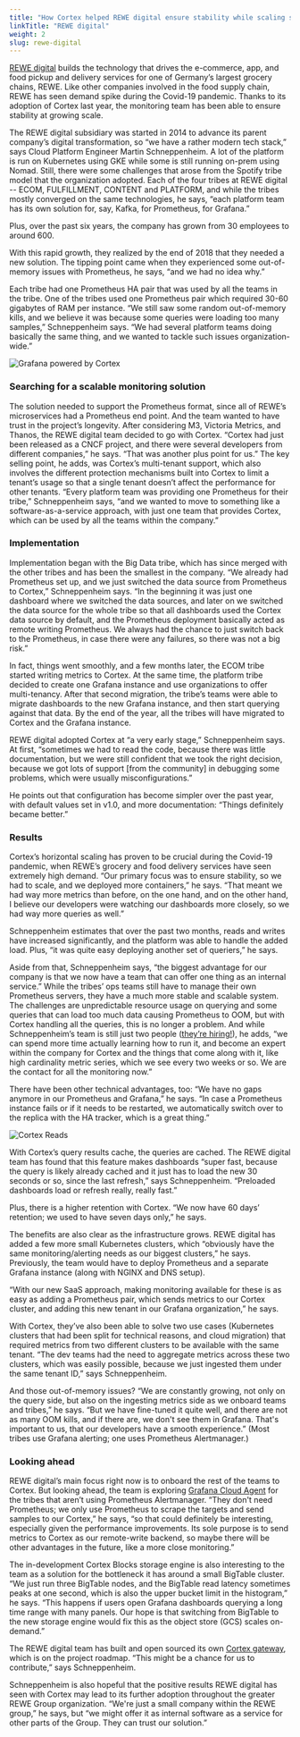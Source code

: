 ```yaml
---
title: "How Cortex helped REWE digital ensure stability while scaling services during the Covid-19 pandemic"
linkTitle: "REWE digital"
weight: 2
slug: rewe-digital
---
```


[REWE digital](https://www.rewe-digital.com/) builds the technology that drives the e-commerce, app, and food pickup and delivery services for one of Germany’s largest grocery chains, REWE. Like other companies involved in the food supply chain, REWE has seen demand spike during the Covid-19 pandemic. Thanks to its adoption of Cortex last year, the monitoring team has been able to ensure stability at growing scale.

The REWE digital subsidiary was started in 2014 to advance its parent company’s digital transformation, so “we have a rather modern tech stack,” says Cloud Platform Engineer Martin Schneppenheim. A lot of the platform is run on Kubernetes using GKE while some is still running on-prem using Nomad. Still, there were some challenges that arose from the Spotify tribe model that the organization adopted. Each of the four tribes at REWE digital -- ECOM, FULFILLMENT, CONTENT and PLATFORM, and while the tribes mostly converged on the same technologies, he says, “each platform team has its own solution for, say, Kafka, for Prometheus, for Grafana.”

Plus, over the past six years, the company has grown from 30 employees to around 600.

With this rapid growth, they realized by the end of 2018 that they needed a new solution. The tipping point came when they experienced some out-of-memory issues with Prometheus, he says, “and we had no idea why.”

Each tribe had one Prometheus HA pair that was used by all the teams in the tribe. One of the tribes used one Prometheus pair which required 30-60 gigabytes of RAM per instance. “We still saw some random out-of-memory kills, and we believe it was because some queries were loading too many samples,” Schneppenheim says. “We had several platform teams doing basically the same thing, and we wanted to tackle such issues organization-wide.”

![Grafana powered by Cortex](/images/case-studies/rewe-workplace.jpg)

### Searching for a scalable monitoring solution

The solution needed to support the Prometheus format, since all of REWE’s microservices had a Prometheus end point. And the team wanted to have trust in the project’s longevity. After considering M3, Victoria Metrics, and Thanos, the REWE digital team decided to go with Cortex. “Cortex had just been released as a CNCF project, and there were several developers from different companies,” he says. “That was another plus point for us.”
The key selling point, he adds, was Cortex’s multi-tenant support, which also involves the different protection mechanisms built into Cortex to limit a tenant’s usage so that a single tenant doesn’t affect the performance for other tenants. “Every platform team was providing one Prometheus for their tribe,” Schneppenheim says, “and we wanted to move to something like a software-as-a-service approach, with just one team that provides Cortex, which can be used by all the teams within the company.”

### Implementation

Implementation began with the Big Data tribe, which has since merged with the other tribes and has been the smallest in the company. “We already had Prometheus set up, and we just switched the data source from Prometheus to Cortex,” Schneppenheim says. “In the beginning it was just one dashboard where we switched the data sources, and later on we switched the data source for the whole tribe so that all dashboards used the Cortex data source by default, and the Prometheus deployment basically acted as remote writing Prometheus. We always had the chance to just switch back to the Prometheus, in case there were any failures, so there was not a big risk.”

In fact, things went smoothly, and a few months later, the ECOM tribe started writing metrics to Cortex. At the same time, the platform tribe decided to create one Grafana instance and use organizations to offer multi-tenancy. After that second migration, the tribe’s teams were able to migrate dashboards to the new Grafana instance, and then start querying against that data. By the end of the year, all the tribes will have migrated to Cortex and the Grafana instance.

REWE digital adopted Cortex at “a very early stage,” Schneppenheim says. At first, “sometimes we had to read the code, because there was little documentation, but we were still confident that we took the right decision, because we got lots of support [from the community] in debugging some problems, which were usually misconfigurations.”

He points out that configuration has become simpler over the past year, with default values set in v1.0, and more documentation: “Things definitely became better.”

### Results

Cortex’s horizontal scaling has proven to be crucial during the Covid-19 pandemic, when REWE’s grocery and food delivery services have seen extremely high demand. “Our primary focus was to ensure stability, so we had to scale, and we deployed more containers,” he says. “That meant we had way more metrics than before, on the one hand, and on the other hand, I believe our developers were watching our dashboards more closely, so we had way more queries as well.”

Schneppenheim estimates that over the past two months, reads and writes have increased significantly, and the platform was able to handle the added load. Plus, “it was quite easy deploying another set of queriers,” he says.

Aside from that, Schneppenheim says, “the biggest advantage for our company is that we now have a team that can offer one thing as an internal service.” While the tribes’ ops teams still have to manage their own Prometheus servers, they have a much more stable and scalable system. The challenges are unpredictable resource usage on querying and some queries that can load too much data causing Prometheus to OOM, but with Cortex handling all the queries, this is no longer a problem. And while Schneppenheim’s team is still just two people ([they’re hiring!](https://www.rewe-digital.com/en/job-overview.html#categories=34)), he adds, “we can spend more time actually learning how to run it, and become an expert within the company for Cortex and the things that come along with it, like high cardinality metric series, which we see every two weeks or so. We are the contact for all the monitoring now.”

There have been other technical advantages, too: “We have no gaps anymore in our Prometheus and Grafana,” he says. “In case a Prometheus instance fails or if it needs to be restarted, we automatically switch over to the replica with the HA tracker, which is a great thing.”

![Cortex Reads](/images/case-studies/rewe-cortex-reads.png)

With Cortex’s query results cache, the queries are cached. The REWE digital team has found that this feature makes dashboards “super fast, because the query is likely already cached and it just has to load the new 30 seconds or so, since the last refresh,” says Schneppenheim. “Preloaded dashboards load or refresh really, really fast.”

Plus, there is a higher retention with Cortex. “We now have 60 days’ retention; we used to have seven days only,” he says.

The benefits are also clear as the infrastructure grows. REWE digital has added a few more small Kubernetes clusters, which “obviously have the same monitoring/alerting needs as our biggest clusters,” he says. Previously, the team would have to deploy Prometheus and a separate Grafana instance (along with NGINX and DNS setup).

“With our new SaaS approach, making monitoring available for these is as easy as adding a Prometheus pair, which sends metrics to our Cortex cluster, and adding this new tenant in our Grafana organization,” he says.

With Cortex, they’ve also been able to solve two use cases (Kubernetes clusters that had been split for technical reasons, and cloud migration) that required metrics from two different clusters to be available with the same tenant. “The dev teams had the need to aggregate metrics across these two clusters, which was easily possible, because we just ingested them under the same tenant ID,” says Schneppenheim.

And those out-of-memory issues? “We are constantly growing, not only on the query side, but also on the ingesting metrics side as we onboard teams and tribes,” he says. “But we have fine-tuned it quite well, and there are not as many OOM kills, and if there are, we don't see them in Grafana. That's important to us, that our developers have a smooth experience.” (Most tribes use Grafana alerting; one uses Prometheus Alertmanager.)

### Looking ahead

REWE digital’s main focus right now is to onboard the rest of the teams to Cortex. But looking ahead, the team is exploring [Grafana Cloud Agent](https://grafana.com/blog/2020/03/18/introducing-grafana-cloud-agent-a-remote_write-focused-prometheus-agent-that-can-save-40-on-memory-usage/) for the tribes that aren’t using Prometheus Alertmanager. “They don't need Prometheus; we only use Prometheus to scrape the targets and send samples to our Cortex,” he says, “so that could definitely be interesting, especially given the performance improvements. Its sole purpose is to send metrics to Cortex as our remote-write backend, so maybe there will be other advantages in the future, like a more close monitoring.”

The in-development Cortex Blocks storage engine is also interesting to the team as a solution for the bottleneck it has around a small BigTable cluster. “We just run three BigTable nodes, and the BigTable read latency sometimes peaks at one second, which is also the upper bucket limit in the histogram,” he says. “This happens if users open Grafana dashboards querying a long time range with many panels. Our hope is that switching from BigTable to the new storage engine would fix this as the object store (GCS) scales on-demand.”

The REWE digital team has built and open sourced its own [Cortex gateway](https://github.com/rewe-digital/cortex-gateway), which is on the project roadmap. “This might be a chance for us to contribute,” says Schneppenheim.

Schneppenheim is also hopeful that the positive results REWE digital has seen with Cortex may lead to its further adoption throughout the greater REWE Group organization. “We're just a small company within the REWE group,” he says, but “we might offer it as internal software as a service for other parts of the Group. They can trust our solution.”
